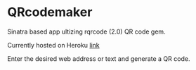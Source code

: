 # QRcodemaker

Sinatra based app ultizing rqrcode (2.0) QR code gem.

Currently hosted on Heroku <a href="https://qr3000.herokuapp.com/">link</a>

Enter the desired web address or text and generate a QR code.
